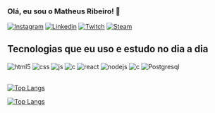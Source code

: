 ### Olá, eu sou o Matheus Ribeiro! 👋

[![Instagram](https://img.shields.io/badge/Instagram-E4405F?style=for-the-badge&logo=instagram&logoColor=white)](https://instagram.com/matheusrr__)
[![Linkedin](https://img.shields.io/badge/LinkedIn-0077B5?style=for-the-badge&logo=linkedin&logoColor=white)](https://linkedin.com/in/matheus-rodrigues-9a648a213)
[![Twitch](https://img.shields.io/badge/Twitch-9146FF?style=for-the-badge&logo=twitch&logoColor=white)](https://twitch.tv/mtszer4)
[![Steam](https://img.shields.io/badge/Steam-000000?style=for-the-badge&logo=steam&logoColor=white)](https://steamcommunity.com/id/versatile10)

## Tecnologias que eu uso e estudo no dia a dia

<div style="display: inline_block">
  <img align="center" alt="html5" src="https://img.shields.io/badge/HTML5-E34F26?style=for-the-badge&logo=html5&logoColor=white" />
  <img align="center" alt="css" src="https://img.shields.io/badge/CSS3-1572B6?style=for-the-badge&logo=css3&logoColor=white" />
  <img align="center" alt="js" src="https://img.shields.io/badge/JavaScript-F7DF1E?style=for-the-badge&logo=javascript&logoColor=black" />
  <img align="center" alt="c" src="https://img.shields.io/badge/C-00599C?style=for-the-badge&logo=c&logoColor=white" />
  <img align="center" alt="react" src="https://img.shields.io/badge/React-20232A?style=for-the-badge&logo=react&logoColor=61DAFB" />
  <img align="center" alt="nodejs" src="https://img.shields.io/badge/Node.js-43853D?style=for-the-badge&logo=node.js&logoColor=white" />
  <img align="center" alt="c" src="https://img.shields.io/badge/MongoDB-4EA94B?style=for-the-badge&logo=mongodb&logoColor=white" />
  <img align="center" alt="Postgresql" src="https://img.shields.io/badge/PostgreSQL-316192?style=for-the-badge&logo=postgresql&logoColor=white" />
</div><br/>

[![Top Langs](https://github-readme-stats.vercel.app/api/top-langs/?username=matheusribeiro02&langs_count=8)](https://github.com/anuraghazra/github-readme-stats)

[![Top Langs](https://github-readme-stats.vercel.app/api/top-langs/?username=matheusribeiro02&layout=compact)](https://github.com/anuraghazra/github-readme-stats)
